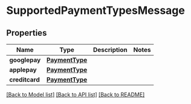 # SupportedPaymentTypesMessage

## Properties
Name | Type | Description | Notes
------------ | ------------- | ------------- | -------------
**googlepay** | [**PaymentType**](PaymentType.md) |  | 
**applepay** | [**PaymentType**](PaymentType.md) |  | 
**creditcard** | [**PaymentType**](PaymentType.md) |  | 

[[Back to Model list]](../README.md#documentation-for-models) [[Back to API list]](../README.md#documentation-for-api-endpoints) [[Back to README]](../README.md)


